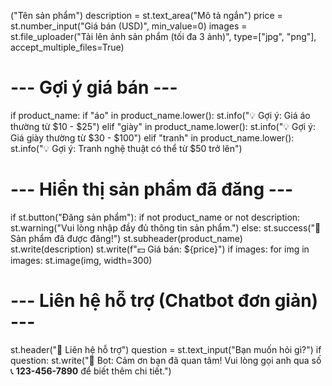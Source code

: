 ("Tên sản phẩm")
description = st.text_area("Mô tả ngắn")
price = st.number_input("Giá bán (USD)", min_value=0)
images = st.file_uploader("Tải lên ảnh sản phẩm (tối đa 3 ảnh)", type=["jpg", "png"], accept_multiple_files=True)

# --- Gợi ý giá bán ---
if product_name:
    if "áo" in product_name.lower():
        st.info("💡 Gợi ý: Giá áo thường từ $10 - $25")
    elif "giày" in product_name.lower():
        st.info("💡 Gợi ý: Giá giày thường từ $30 - $100")
    elif "tranh" in product_name.lower():
        st.info("💡 Gợi ý: Tranh nghệ thuật có thể từ $50 trở lên")

# --- Hiển thị sản phẩm đã đăng ---
if st.button("Đăng sản phẩm"):
    if not product_name or not description:
        st.warning("Vui lòng nhập đầy đủ thông tin sản phẩm.")
    else:
        st.success("🎉 Sản phẩm đã được đăng!")
        st.subheader(product_name)
        st.write(description)
        st.write(f"💵 Giá bán: ${price}")
        if images:
            for img in images:
                st.image(img, width=300)

# --- Liên hệ hỗ trợ (Chatbot đơn giản) ---
st.header("📩 Liên hệ hỗ trợ")
question = st.text_input("Bạn muốn hỏi gì?")
if question:
    st.write("🤖 Bot: Cảm ơn bạn đã quan tâm! Vui lòng gọi anh qua số 📞 **123-456-7890** để biết thêm chi tiết.")
